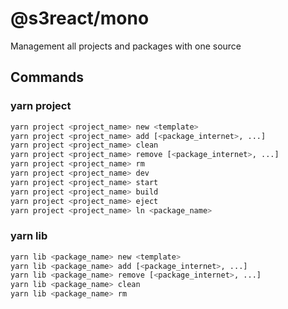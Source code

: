 # @s3react/mono

Management all projects and packages with one source

## Commands

### yarn project

```sh
yarn project <project_name> new <template>
yarn project <project_name> add [<package_internet>, ...]
yarn project <project_name> clean
yarn project <project_name> remove [<package_internet>, ...]
yarn project <project_name> rm
yarn project <project_name> dev
yarn project <project_name> start
yarn project <project_name> build
yarn project <project_name> eject
yarn project <project_name> ln <package_name>
```

### yarn lib

```sh
yarn lib <package_name> new <template>
yarn lib <package_name> add [<package_internet>, ...]
yarn lib <package_name> remove [<package_internet>, ...]
yarn lib <package_name> clean
yarn lib <package_name> rm
```
